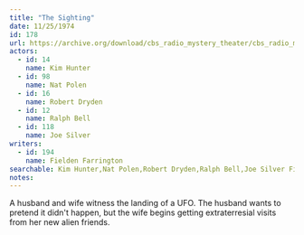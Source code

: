 ```yaml
---
title: "The Sighting"
date: 11/25/1974
id: 178
url: https://archive.org/download/cbs_radio_mystery_theater/cbs_radio_mystery_theater-0151-0200.zip/cbs_radio_mystery_theater-0151-0200%2Fcbsrmt_0178_the_sighting.mp3
actors:  
  - id: 14
    name: Kim Hunter  
  - id: 98
    name: Nat Polen  
  - id: 16
    name: Robert Dryden  
  - id: 12
    name: Ralph Bell  
  - id: 118
    name: Joe Silver
writers:  
  - id: 194
    name: Fielden Farrington
searchable: Kim Hunter,Nat Polen,Robert Dryden,Ralph Bell,Joe Silver Fielden Farrington
notes:  
---
```

A husband and wife witness the landing of a UFO. The husband wants to pretend it didn't happen, but the wife begins getting extraterresial visits from her new alien friends.